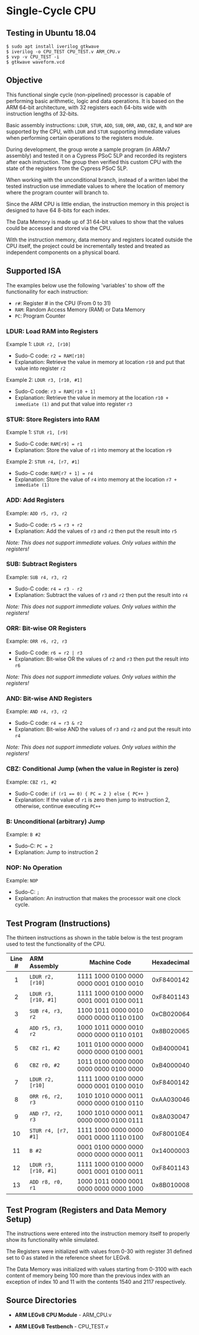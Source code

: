 # Single-Cycle CPU

## Testing in Ubuntu 18.04
```
$ sudo apt install iverilog gtkwave
$ iverilog -o CPU_TEST CPU_TEST.v ARM_CPU.v
$ vvp -v CPU_TEST -i 
$ gtkwave waveform.vcd 
```

## Objective

This functional single cycle (non-pipelined) processor is capable of performing basic arithmetic, logic and data operations. It is based on the ARM 64-bit architecture, with 32 registers each 64-bits wide with instruction lengths of 32-bits. 

Basic assembly instructions: `LDUR`, `STUR`, `ADD`, `SUB`, `ORR`, `AND`, `CBZ`, `B`, and `NOP` are supported by the CPU, with `LDUR` and `STUR` supporting immediate values when performing certain operations to the registers module.

During development, the group wrote a sample program (in ARMv7 assembly) and tested it on a Cypress PSoC 5LP and recorded its registers after each instruction. The group then verified this custom CPU with the state of the registers from the Cypress PSoC 5LP.

When working with the unconditional branch, instead of a written label the tested instruction use immediate values to where the location of memory where the program counter will branch to. 

Since the ARM CPU is little endian, the instruction memory in this project is designed to have 64 8-bits for each index. 

The Data Memory is made up of 31 64-bit values to show that the values could be accessed and stored via the CPU. 

With the instruction memory, data memory and registers located outside the CPU itself, the project could be incrementally tested and treated as independent components on a physical board. 

## Supported ISA

The examples below use the following 'variables' to show off the functionaility for each instruction:

- `r#`: Register # in the CPU (From 0 to 31)
- `RAM`: Random Access Memory (RAM) or Data Memory
- `PC`: Program Counter

### LDUR: Load RAM into Registers

Example 1: `LDUR r2, [r10]`

- Sudo-C code: `r2 = RAM[r10]`
- Explanation: Retrieve the value in memory at location `r10` and put that value into register `r2`

Example 2: `LDUR r3, [r10, #1]`

- Sudo-C code: `r3 = RAM[r10 + 1]`
- Explanation: Retrieve the value in memory at the location `r10 + immediate (1)` and put that value into register `r3`

### STUR: Store Registers into RAM

Example 1: `STUR r1, [r9]`

- Sudo-C code: `RAM[r9] = r1`
- Explanation: Store the value of `r1` into memory at the location `r9`

Example 2: `STUR r4, [r7, #1]`

- Sudo-C code: `RAM[r7 + 1] = r4`
- Explanation: Store the value of `r4` into memory at the location `r7 + immediate (1)`

### ADD: Add Registers

Example: `ADD r5, r3, r2`

- Sudo-C code: `r5 = r3 + r2`
- Explanation: Add the values of `r3` and `r2` then put the result into `r5`

*Note: This does not support immediate values. Only values within the registers!*

### SUB: Subtract Registers

Example: `SUB r4, r3, r2`

- Sudo-C code: `r4 = r3 - r2`
- Explanation: Subtract the values of `r3` and `r2`  then put the result into `r4`

*Note: This does not support immediate values. Only values within the registers!*

### ORR: Bit-wise OR Registers

Example: `ORR r6, r2, r3`

- Sudo-C code: `r6 = r2 | r3`
- Explanation: Bit-wise OR the values of `r2` and `r3` then put the result into `r6`

*Note: This does not support immediate values. Only values within the registers!*

### AND: Bit-wise AND Registers

Example: `AND r4, r3, r2`

- Sudo-C code: `r4 = r3 & r2`
- Explanation: Bit-wise AND the values of `r3` and `r2` and put the result into `r4`

*Note: This does not support immediate values. Only values within the registers!*

### CBZ: Conditional Jump (when the value in Register is zero)

Example: `CBZ r1, #2`

- Sudo-C code: `if (r1 == 0) { PC = 2 } else { PC++ }`
- Explanation: If the value of `r1` is zero then jump to instruction 2, otherwise, continue executing `PC++`

### B: Unconditional (arbitrary) Jump

Example: `B #2`

- Sudo-C: `PC = 2`
- Explanation: Jump to instruction 2

### NOP: No Operation

Example: `NOP`

- Sudo-C: `;`
- Explanation: An instruction that makes the processor wait one clock cycle.

## Test Program (Instructions)

The thirteen instructions as shown in the table below is the test program used to test the functionality of the CPU.

| Line # |      ARM Assembly     |                Machine Code             | Hexadecimal|
|:------:|:----------------------|:---------------------------------------:|:----------:|
|    1   | `LDUR r2, [r10]`    | 1111 1000 0100 0000 0000 0001 0100 0010 | 0xF8400142 |
|    2   | `LDUR r3, [r10, #1]`| 1111 1000 0100 0000 0001 0001 0100 0011 | 0xF8401143 |
|    3   | `SUB r4, r3, r2`    | 1100 1011 0000 0010 0000 0000 0110 0100 | 0xCB020064 |
|    4   | `ADD r5, r3, r2`    | 1000 1011 0000 0010 0000 0000 0110 0101 | 0x8B020065 |
|    5   | `CBZ r1, #2`        | 1011 0100 0000 0000 0000 0000 0100 0001 | 0xB4000041 |
|    6   | `CBZ r0, #2`        | 1011 0100 0000 0000 0000 0000 0100 0000 | 0xB4000040 |
|    7   | `LDUR r2, [r10]`    | 1111 1000 0100 0000 0000 0001 0100 0010 | 0xF8400142 |
|    8   | `ORR r6, r2, r3`    | 1010 1010 0000 0011 0000 0000 0100 0110 | 0xAA030046 |
|    9   | `AND r7, r2, r3`    | 1000 1010 0000 0011 0000 0000 0100 0111 | 0x8A030047 |
|   10   | `STUR r4, [r7, #1]` | 1111 1000 0000 0000 0001 0000 1110 0100 | 0xF80010E4 |
|   11   | `B #2`              | 0001 0100 0000 0000 0000 0000 0000 0011 | 0x14000003 |
|   12   | `LDUR r3, [r10, #1]`| 1111 1000 0100 0000 0001 0001 0100 0011 | 0xF8401143 |
|   13   | `ADD r8, r0, r1`    | 1000 1011 0000 0001 0000 0000 0000 1000 | 0x8B010008 |

## Test Program (Registers and Data Memory Setup)

The instructions were entered into the instruction memory itself to properly show its functionality while simulated. 

The Registers were initialized with values from 0-30 with register 31 defined set to 0 as stated in the reference sheet for LEGv8. 

The Data Memory was initialized with values starting from 0-3100 with each content of memory being 100 more than the previous index with an exception of index 10 and 11 with the contents 1540 and 2117 respectively.

## Source Directories

- **ARM LEGv8 CPU Module** - ARM_CPU.v

- **ARM LEGv8 Testbench** - CPU_TEST.v
